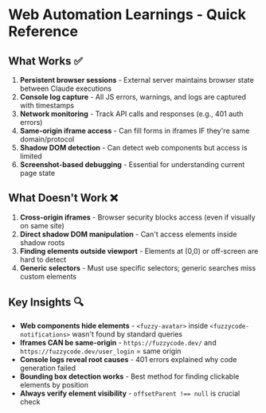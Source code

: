 # Web Automation Learnings - Quick Reference

## What Works ✅
1. **Persistent browser sessions** - External server maintains browser state between Claude executions
2. **Console log capture** - All JS errors, warnings, and logs are captured with timestamps
3. **Network monitoring** - Track API calls and responses (e.g., 401 auth errors)
4. **Same-origin iframe access** - Can fill forms in iframes IF they're same domain/protocol
5. **Shadow DOM detection** - Can detect web components but access is limited
6. **Screenshot-based debugging** - Essential for understanding current page state

## What Doesn't Work ❌
1. **Cross-origin iframes** - Browser security blocks access (even if visually on same site)
2. **Direct shadow DOM manipulation** - Can't access elements inside shadow roots
3. **Finding elements outside viewport** - Elements at (0,0) or off-screen are hard to detect
4. **Generic selectors** - Must use specific selectors; generic searches miss custom elements

## Key Insights 🔍
- **Web components hide elements** - `<fuzzy-avatar>` inside `<fuzzycode-notifications>` wasn't found by standard queries
- **Iframes CAN be same-origin** - `https://fuzzycode.dev/` and `https://fuzzycode.dev/user_login` = same origin
- **Console logs reveal root causes** - 401 errors explained why code generation failed
- **Bounding box detection works** - Best method for finding clickable elements by position
- **Always verify element visibility** - `offsetParent !== null` is crucial check
